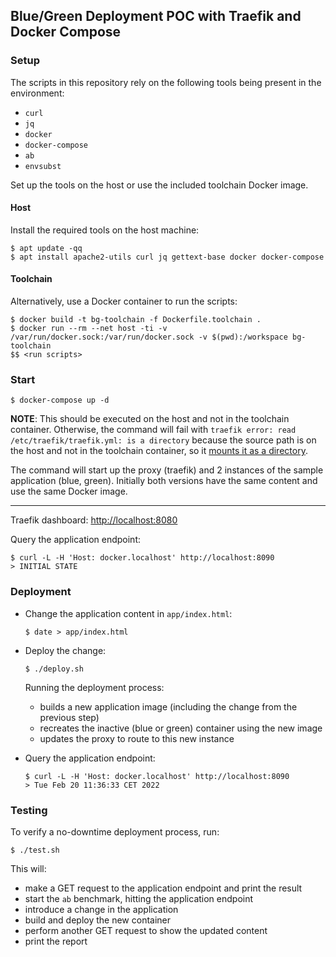 ## Blue/Green Deployment POC with Traefik and Docker Compose

### Setup

The scripts in this repository rely on the following tools being present in the environment:
- `curl`
- `jq`
- `docker`
- `docker-compose`
- `ab`
- `envsubst`


Set up the tools on the host or use the included toolchain Docker image.

#### Host

Install the required tools on the host machine:

```
$ apt update -qq
$ apt install apache2-utils curl jq gettext-base docker docker-compose
```


#### Toolchain

Alternatively, use a Docker container to run the scripts:

```
$ docker build -t bg-toolchain -f Dockerfile.toolchain .
$ docker run --rm --net host -ti -v /var/run/docker.sock:/var/run/docker.sock -v $(pwd):/workspace bg-toolchain
$$ <run scripts>
```


### Start

```
$ docker-compose up -d
```

**NOTE**: This should be executed on the host and not in the toolchain
container. Otherwise, the command will fail with
`traefik error: read /etc/traefik/traefik.yml: is a directory` because
the source path is on the host and not in the toolchain container, so it
[mounts it as a directory](https://docs.docker.com/storage/bind-mounts/#differences-between--v-and---mount-behavior).

The command will start up the proxy (traefik) and 2 instances of the sample application (blue, green). Initially both
versions have the same content and use the same Docker image.

---

Traefik dashboard: [http://localhost:8080](http://localhost:8080)

Query the application endpoint:
```
$ curl -L -H 'Host: docker.localhost' http://localhost:8090
> INITIAL STATE
```


### Deployment

- Change the application content in `app/index.html`:
    ```
    $ date > app/index.html
    ```

- Deploy the change:
    ```
    $ ./deploy.sh
    ```
    Running the deployment process:
    - builds a new application image (including the change from the previous step)
    - recreates the inactive (blue or green) container using the new image
    - updates the proxy to route to this new instance

- Query the application endpoint:
    ```
    $ curl -L -H 'Host: docker.localhost' http://localhost:8090
    > Tue Feb 20 11:36:33 CET 2022
    ```

### Testing

To verify a no-downtime deployment process, run:
```
$ ./test.sh
```

This will:
- make a GET request to the application endpoint and print the result
- start the `ab` benchmark, hitting the application endpoint
- introduce a change in the application
- build and deploy the new container
- perform another GET request to show the updated content
- print the report
